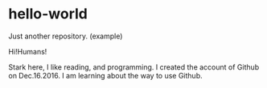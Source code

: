 # hello-world
Just another repository. (example)

Hi!Humans!

Stark here, I like reading, and programming.
I created the account of Github on Dec.16.2016.
I am learning about the way to use Github.
